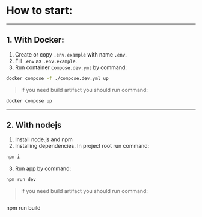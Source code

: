 # How to start:
---
## 1. With Docker:
1. Create or copy `.env.example` with name `.env`.
2. Fill `.env` as `.env.example`.
3. Run container `compose.dev.yml` by command:

```bash
docker compose -f ./compose.dev.yml up 
```

> If you need build artifact you should run command:

```bash
docker compose up
```

----
## 2. With nodejs
1. Install node.js and npm
2. Installing dependencies. In project root run command:
```bash
npm i
```
3. Run app by command:
```bash
npm run dev
```
> If you need build artifact you should run command:
> ```bash
npm run build
```